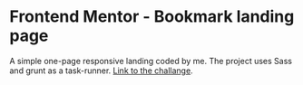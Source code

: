# Frontend Mentor - Bookmark landing page

A simple one-page responsive landing coded by me. The project uses Sass and grunt as a task-runner. [Link to the challange](https://beta.frontendmentor.io/challenges/bookmark-landing-page-5d0b588a9edda32581d29158).